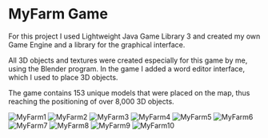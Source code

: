 # MyFarm Game

For this project I used Lightweight Java Game Library 3 and created my own Game Engine and a library for the graphical interface.

All 3D objects and textures were created especially for this game by me, using the Blender program. In the game I added a word editor interface, which I used to place 3D objects.

The game contains 153 unique models that were placed on the map, thus reaching the positioning of over 8,000 3D objects.

![MyFarm1](https://user-images.githubusercontent.com/80470834/111356524-21c6f900-8691-11eb-985b-3bf9fa1df586.png)
![MyFarm2](https://user-images.githubusercontent.com/80470834/111356531-22f82600-8691-11eb-80b6-85ac36f196de.png)
![MyFarm3](https://user-images.githubusercontent.com/80470834/111356535-24295300-8691-11eb-8842-f0a8aea19c1b.png)
![MyFarm4](https://user-images.githubusercontent.com/80470834/111356539-255a8000-8691-11eb-834b-2497bc4f43b9.png)
![MyFarm5](https://user-images.githubusercontent.com/80470834/111356545-268bad00-8691-11eb-95ab-38f808b04566.png)
![MyFarm6](https://user-images.githubusercontent.com/80470834/111356549-27bcda00-8691-11eb-8541-3617998065c0.png)
![MyFarm7](https://user-images.githubusercontent.com/80470834/111356553-28ee0700-8691-11eb-973d-9fd4c94106ed.png)
![MyFarm8](https://user-images.githubusercontent.com/80470834/111356558-29869d80-8691-11eb-888b-17bf844b8de9.png)
![MyFarm9](https://user-images.githubusercontent.com/80470834/111356567-2ab7ca80-8691-11eb-8d22-1b90d24bf26d.png)
![MyFarm10](https://user-images.githubusercontent.com/80470834/111356577-2c818e00-8691-11eb-859b-5977a2ac7c2c.png)
